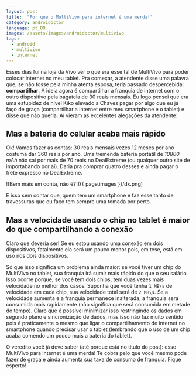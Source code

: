 ```yaml
---
layout: post
title:  "Por que o MultiVivo para internet é uma merda!"
category: androidoctor
language: pt_BR
images: /assets/images/androidoctor/multivivo
tags: 
  - android
  - multivivo
  - internet
---
```


Esses dias fui na loja da Vivo ver o que era esse tal de MultiVivo para poder colocar internet no meu tablet. Pra começar, a atendente disse uma palavra que, se não fosse pela minha atenta esposa, teria passado despercebida: **compartilhar**. A ideia agora é compartilhar a franquia de internet com o outro dispositivo pela bagatela de 30 reais mensais. Eu logo pensei que era uma estupidez de nível Kiko elevado a Chaves pagar por algo que eu já faço de graça (compartilhar a internet entre meu smartphone e o tablet) e disse que não queria. Aí vieram as excelentes alegações da atendente:

## Mas a bateria do celular acaba mais rápido

Ok! Vamos fazer as contas: 30 reais mensais vezes 12 meses por ano costuma dar 360 reais por ano. Uma tremenda bateria portátil de *10800 mAh* não sai por mais de 70 reais no DealExtreme (ou qualquer outro site de importabando por aí). Daria pra comprar quatro desses e ainda pagar o frete expresso no DealExtreme.

![Bem mais em conta, não é?]({{ page.images }}/dx.png)

E isso sem contar que, quem tem um smartphone e faz esse tanto de travessuras que eu faço tem sempre uma tomada por perto.

## Mas a velocidade usando o chip no tablet é maior do que compartilhando a conexão

Claro que deveria ser! Se eu estou usando uma conexão em dois dispositivos, fatalmente ela será um pouco menor pois, em tese, está em uso nos dois dispositivos.

Só que isso significa um problema ainda maior: se você tiver um chip do MultiVivo no tablet, sua franquia irá sumir mais rápido do que o seu salário. Isso ocorre porque, se você tem dois chips, tem duas vezes mais velocidade no melhor dos casos. Suponha que você tenha `1 MB\s` de velocidade em cada chip, sua velocidade total será de `2 MB\s`. Se a velocidade aumenta e a franquia permanece inalterada, a franquia será consumida mais rapidamente (não significa que será consumida em metade do tempo). Claro que é possível minimizar isso restringindo os dados em segundo plano e sincronização de dados, mas isso não faz muito sentido pois é praticamente o mesmo que ligar o compartilhamento de internet no smartphone quando precisar usar o tablet (lembrando que o uso de um chip acaba comendo um pouco mais a bateria do tablet).

O veredito você já deve saber (até porque está no título do post): esse MultiVivo para internet é uma merda! Te cobra pelo que você mesmo pode fazer de graça e ainda aumenta sua taxa de consumo de franquia. Fique esperto!